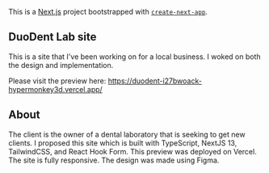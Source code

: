 This is a [Next.js](https://nextjs.org/) project bootstrapped with [`create-next-app`](https://github.com/vercel/next.js/tree/canary/packages/create-next-app).

## DuoDent Lab site

This is a site that I've been working on for a local business. I woked on both the design and implementation. 

Please visit the preview here: https://duodent-i27bwoack-hypermonkey3d.vercel.app/

## About

The client is the owner of a dental laboratory that is seeking to get new clients. I proposed this site which is built with TypeScript, NextJS 13, TailwindCSS, and React Hook Form. This preview was deployed on Vercel. The site is fully responsive. The design was made using Figma.

